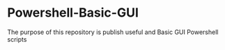 # Powershell-Basic-GUI

The purpose of this repository is publish useful and Basic GUI Powershell scripts 

